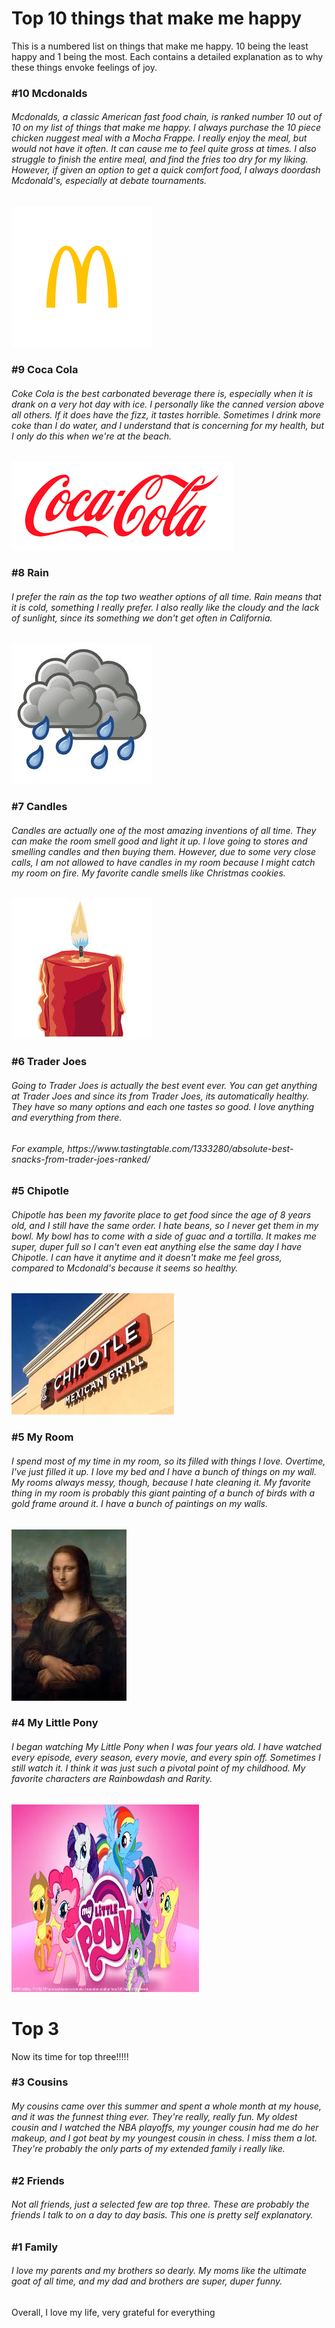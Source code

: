 <!DOCTYPE html>
</html>
<head> 
<h1> Top 10 things that make me happy </h1>
</head>
<body> 
<p> This is a numbered list on things that make me happy. 10 being the least happy and 1 being the most. Each contains a detailed explanation as to why these things envoke feelings of joy.  </p>
</body>
<h3> #10 Mcdonalds </h3>
<h6> Mcdonalds, a classic American fast food chain, is ranked number 10 out of 10 on my list of things that make me happy. I always purchase the 10 piece chicken nuggest meal with a Mocha Frappe. I really enjoy the meal, but would not have it often. It can cause me to feel quite gross at times. I also struggle to finish the entire meal, and find the fries too dry for my liking. However, if given an option to get a quick comfort food, I always doordash Mcdonald's, especially at debate tournaments. </h6>

![Mcdonalds](mcdonalds.png)

<h3> #9 Coca Cola </h3> 
<h6> Coke Cola is the best carbonated beverage there is, especially when it is drank on a very hot day with ice. I personally like the canned version above all others. If it does have the fizz, it tastes horrible. Sometimes I drink more coke than I do water, and I understand that is concerning for my health, but I only do this when we're at the beach.  </h6>

![CocaCola](cocacola.png)

<h3> #8 Rain </h3> 
<h6> I prefer the rain as the top two weather options of all time. Rain means that it is cold, something I really prefer. I also really like the cloudy and the lack of sunlight, since its something we don't get often in California.  </h6>

![Rain](rain.jpeg)

<h3> #7 Candles </h3> 
<h6> Candles are actually one of the most amazing inventions of all time. They can make the room smell good and light it up. I love going to stores and smelling candles and then buying them. However, due to some very close calls, I am not allowed to have candles in my room because I might catch my room on fire. My favorite candle smells like Christmas cookies.  </h6>

![Candles](candle.jpeg)

<h3> #6 Trader Joes </h3> 
<h6> Going to Trader Joes is actually the best event ever. You can get anything at Trader Joes and since its from Trader Joes, its automatically healthy. They have so many options and each one tastes so good. I love anything and everything from there. </h6>

<h6> For example, https://www.tastingtable.com/1333280/absolute-best-snacks-from-trader-joes-ranked/ </h6>

<h3> #5 Chipotle </h3> 
<h6> Chipotle has been my favorite place to get food since the age of 8 years old, and I still have the same order. I hate beans, so I never get them in my bowl. My bowl has to come with a side of guac and a tortilla. It makes me super, duper full so I can't even eat anything else the same day I have Chipotle. I can have it anytime and it doesn't make me feel gross, compared to Mcdonald's because it seems so healthy.  </h6>

![chipotle](chipotle.jpeg)

<h3> #5 My Room </h3> 
<h6> I spend most of my time in my room, so its filled with things I love. Overtime, I've just filled it up. I love my bed and I have a bunch of things on my wall. My rooms always messy, though, because I hate cleaning it. My favorite thing in my room is probably this giant painting of a bunch of birds with a gold frame around it. I have a bunch of paintings on my walls. </h6>

![painting](painting.jpeg)

<h3> #4 My Little Pony </h3> 
<h6> I began watching My Little Pony when I was four years old. I have watched every episode, every season, every movie, and every spin off. Sometimes I still watch it. I think it was just such a pivotal point of my childhood. My favorite characters are Rainbowdash and Rarity.  </h6>

<img src="newmlp.webp" alt="newmlp" width="300" height="300"/>

<head> 
<h1> Top 3 </h1>
</head>

<body> 
<p> Now its time for top three!!!!!  </p>
</body>


<h3> #3 Cousins </h3> 
<h6> My cousins came over this summer and spent a whole month at my house, and it was the funnest thing ever. They're really, really fun. My oldest cousin and I watched the NBA playoffs, my younger cousin had me do her makeup, and I got beat by my youngest cousin in chess. I miss them a lot. They're probably the only parts of my extended family i really like.  </h6>
<h3> #2 Friends </h3> 
<h6> Not all friends, just a selected few are top three. These are probably the friends I talk to on a day to day basis. This one is pretty self explanatory.  </h6>
<h3> #1 Family </h3> 
<h6> I love my parents and my brothers so dearly. My moms like the ultimate goat of all time, and my dad and brothers are super, duper funny.   </h6>

<body> 
<p> Overall, I love my life, very grateful for everything </p>
</body>

